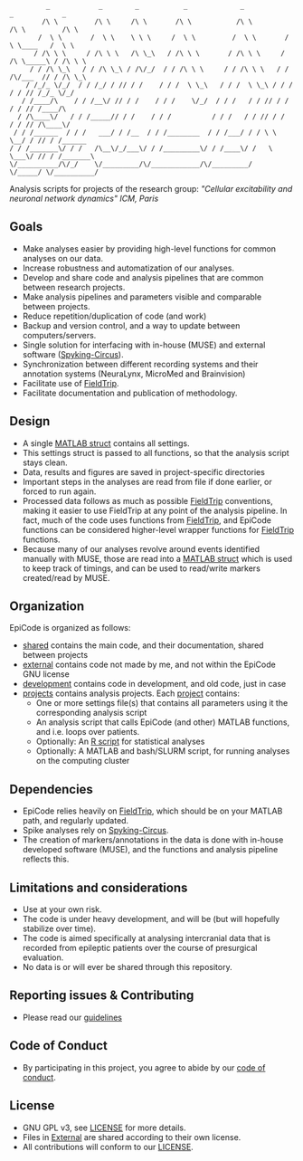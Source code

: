              _            _        _           _             _            _            _      
            /\ \         /\ \     /\ \       /\ \           /\ \         /\ \         /\ \    
           /  \ \       /  \ \    \ \ \     /  \ \         /  \ \       /  \ \____   /  \ \   
          / /\ \ \     / /\ \ \   /\ \_\   / /\ \ \       / /\ \ \     / /\ \_____\ / /\ \ \  
         / / /\ \_\   / / /\ \_\ / /\/_/  / / /\ \ \     / / /\ \ \   / / /\/___  // / /\ \_\
        / /_/_ \/_/  / / /_/ / // / /    / / /  \ \_\   / / /  \ \_\ / / /   / / // /_/_ \/_/
       / /____/\    / / /__\/ // / /    / / /    \/_/  / / /   / / // / /   / / // /____/\    
      / /\____\/   / / /_____// / /    / / /          / / /   / / // / /   / / // /\____\/    
     / / /______  / / /   ___/ / /__  / / /________  / / /___/ / / \ \ \__/ / // / /______    
    / / /_______\/ / /   /\__\/_/___\/ / /_________\/ / /____\/ /   \ \___\/ // / /_______\   
    \/__________/\/_/    \/_________/\/____________/\/_________/     \/_____/ \/__________/   


Analysis scripts for projects of the research group:
_"Cellular excitability and neuronal network dynamics"_
_ICM, Paris_

## Goals
 * Make analyses easier by providing high-level functions for common analyses on our data.
 * Increase robustness and automatization of our analyses.
 * Develop and share code and analysis pipelines that are common between research projects.
 * Make analysis pipelines and parameters visible and comparable between projects.
 * Reduce repetition/duplication of code (and work)
 * Backup and version control, and a way to update between computers/servers.
 * Single solution for interfacing with in-house (MUSE) and external software ([Spyking-Circus](https://github.com/spyking-circus)).
 * Synchronization between different recording systems and their annotation systems (NeuraLynx, MicroMed and Brainvision)
 * Facilitate use of [FieldTrip](https://github.com/fieldtrip/fieldtrip).
 * Facilitate documentation and publication of methodology.

## Design

 * A single [MATLAB struct](https://www.mathworks.com/help/matlab/ref/struct.html) contains all settings.
 * This settings struct is passed to all functions, so that the analysis script stays clean.
 * Data, results and figures are saved in project-specific directories
 * Important steps in the analyses are read from file if done earlier, or forced to run again.
 * Processed data follows as much as possible [FieldTrip](https://github.com/fieldtrip/fieldtrip) conventions, making it easier to use FieldTrip at any point of the analysis pipeline. In fact, much of the code uses functions from [FieldTrip](https://github.com/fieldtrip/fieldtrip), and EpiCode functions can be considered higher-level wrapper functions for [FieldTrip](https://github.com/fieldtrip/fieldtrip) functions.
 * Because many of our analyses revolve around events identified manually with MUSE, those are read into a [MATLAB struct](https://www.mathworks.com/help/matlab/ref/struct.html) which is used to keep track of timings, and can be used to read/write markers created/read by MUSE.

## Organization

EpiCode is organized as follows:

 * [shared](shared) contains the main code, and their documentation, shared between projects
 * [external](external) contains code not made by me, and not within the EpiCode GNU license
 * [development](development) contains code in development, and old code, just in case
 * [projects](projects) contains analysis projects. Each [project](projects) contains:
   * One or more settings file(s) that contains all parameters using it the corresponding analysis script
   * An analysis script that calls EpiCode (and other) MATLAB functions, and i.e. loops over patients.
   * Optionally: An [R script](https://www.r-project.org/) for statistical analyses
   * Optionally: A MATLAB and bash/SLURM script, for running analyses on the computing cluster

## Dependencies

 * EpiCode relies heavily on [FieldTrip](https://github.com/fieldtrip/fieldtrip), which should be on your MATLAB path, and regularly updated.
 * Spike analyses rely on [Spyking-Circus](https://github.com/spyking-circus).
 * The creation of markers/annotations in the data is done with in-house developed software (MUSE), and the functions and analysis pipeline reflects this.

## Limitations and considerations

 * Use at your own risk.
 * The code is under heavy development, and will be (but will hopefully stabilize over time).
 * The code is aimed specifically at analysing intercranial data that is recorded from epileptic patients over the course of presurgical evaluation.
 * No data is or will ever be shared through this repository.

## Reporting issues & Contributing

 * Please read our [guidelines](CONTRIBUTING.md)

## Code of Conduct

* By participating in this project, you agree to abide by our [code of conduct](CODE_OF_CONDUCT.md).

## License

* GNU GPL v3, see [LICENSE](LICENSE) for more details.
* Files in [External](external) are shared according to their own license.
* All contributions will conform to our [LICENSE](LICENSE).
